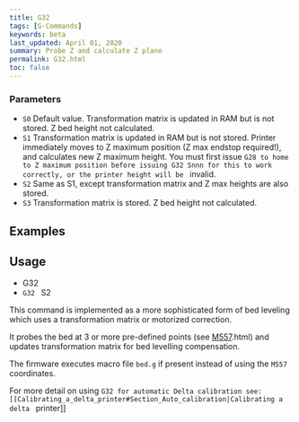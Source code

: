 ```yaml
---
title: G32
tags: [G-Commands] 
keywords: beta 
last_updated: April 01, 2020 
summary: Probe Z and calculate Z plane 
permalink: G32.html
toc: false 
---
```



### Parameters

* `S0` Default value. Transformation matrix is updated in RAM but is not stored. Z bed height not calculated.
* `S1` Transformation matrix is updated in RAM but is not stored. Printer immediately moves to Z maximum position (Z max endstop required!), and calculates new Z maximum height. You must first issue ` G28 to home to Z maximum position before issuing G32 Snnn for this to work correctly, or the printer height will be  ` invalid.
* `S2` Same as S1, except transformation matrix and Z max heights are also stored.
* `S3` Transformation matrix is stored. Z bed height not calculated.

## Examples

## Usage

* G32
* ` G32  ` S2

This command is implemented as a more sophisticated form of bed leveling which uses a transformation matrix or motorized correction.

It probes the bed at 3 or more pre-defined points (see [M557](M557).html) and updates transformation matrix for bed levelling compensation.

The firmware executes macro file `bed.g` if present instead of using the ` M557  ` coordinates.

For more detail on using ` G32 for automatic Delta calibration see:  [[Calibrating_a_delta_printer#Section_Auto_calibration|Calibrating a delta  ` printer]]

